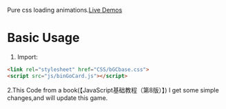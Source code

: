 Pure css loading animations.[Live Demos](http://alonecfire.github.io/BinGoCard/binGoCard.html)  

# Basic Usage

1. Import:

```html
<link rel="stylesheet" href="CSS/bGCbase.css"> 
<script src="js/binGoCard.js"></script>
```

2.This Code from a book(【JavaScript基础教程（第8版）】)
  I get some simple changes,and will update this game. 
